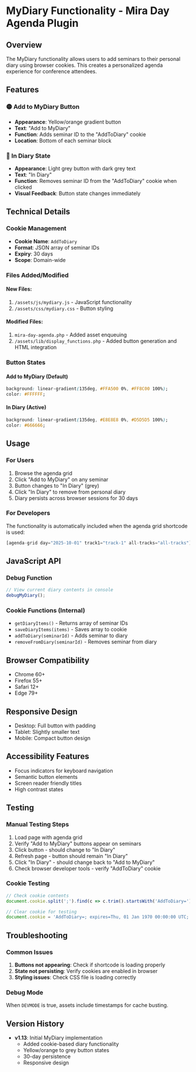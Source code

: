 # MyDiary Functionality - Mira Day Agenda Plugin

## Overview
The MyDiary functionality allows users to add seminars to their personal diary using browser cookies. This creates a personalized agenda experience for conference attendees.

## Features

### 🟡 Add to MyDiary Button
- **Appearance**: Yellow/orange gradient button
- **Text**: "Add to MyDiary"
- **Function**: Adds seminar ID to the "AddToDiary" cookie
- **Location**: Bottom of each seminar block

### 🔘 In Diary State
- **Appearance**: Light grey button with dark grey text
- **Text**: "In Diary"
- **Function**: Removes seminar ID from the "AddToDiary" cookie when clicked
- **Visual Feedback**: Button state changes immediately

## Technical Details

### Cookie Management
- **Cookie Name**: `AddToDiary`
- **Format**: JSON array of seminar IDs
- **Expiry**: 30 days
- **Scope**: Domain-wide

### Files Added/Modified

#### New Files:
1. `/assets/js/mydiary.js` - JavaScript functionality
2. `/assets/css/mydiary.css` - Button styling

#### Modified Files:
1. `mira-day-agenda.php` - Added asset enqueuing
2. `/assets/lib/display_functions.php` - Added button generation and HTML integration

### Button States

#### Add to MyDiary (Default)
```css
background: linear-gradient(135deg, #FFA500 0%, #FF8C00 100%);
color: #FFFFFF;
```

#### In Diary (Active)
```css
background: linear-gradient(135deg, #E8E8E8 0%, #D5D5D5 100%);
color: #666666;
```

## Usage

### For Users
1. Browse the agenda grid
2. Click "Add to MyDiary" on any seminar
3. Button changes to "In Diary" (grey)
4. Click "In Diary" to remove from personal diary
5. Diary persists across browser sessions for 30 days

### For Developers
The functionality is automatically included when the agenda grid shortcode is used:
```php
[agenda-grid day="2025-10-01" track1="track-1" all-tracks="all-tracks"]
```

## JavaScript API

### Debug Function
```javascript
// View current diary contents in console
debugMyDiary();
```

### Cookie Functions (Internal)
- `getDiaryItems()` - Returns array of seminar IDs
- `saveDiaryItems(items)` - Saves array to cookie
- `addToDiary(seminarId)` - Adds seminar to diary
- `removeFromDiary(seminarId)` - Removes seminar from diary

## Browser Compatibility
- Chrome 60+
- Firefox 55+
- Safari 12+
- Edge 79+

## Responsive Design
- Desktop: Full button with padding
- Tablet: Slightly smaller text
- Mobile: Compact button design

## Accessibility Features
- Focus indicators for keyboard navigation
- Semantic button elements
- Screen reader friendly titles
- High contrast states

## Testing

### Manual Testing Steps
1. Load page with agenda grid
2. Verify "Add to MyDiary" buttons appear on seminars
3. Click button - should change to "In Diary"
4. Refresh page - button should remain "In Diary"
5. Click "In Diary" - should change back to "Add to MyDiary"
6. Check browser developer tools - verify "AddToDiary" cookie

### Cookie Testing
```javascript
// Check cookie contents
document.cookie.split(';').find(c => c.trim().startsWith('AddToDiary='));

// Clear cookie for testing
document.cookie = 'AddToDiary=; expires=Thu, 01 Jan 1970 00:00:00 UTC; path=/;';
```

## Troubleshooting

### Common Issues
1. **Buttons not appearing**: Check if shortcode is loading properly
2. **State not persisting**: Verify cookies are enabled in browser
3. **Styling issues**: Check CSS file is loading correctly

### Debug Mode
When `DEVMODE` is true, assets include timestamps for cache busting.

## Version History
- **v1.13**: Initial MyDiary implementation
  - Added cookie-based diary functionality
  - Yellow/orange to grey button states
  - 30-day persistence
  - Responsive design
